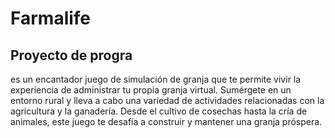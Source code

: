 # Farmalife
## Proyecto de progra
es un encantador juego de simulación de granja que te permite vivir la experiencia de administrar tu propia granja virtual. Sumérgete en un entorno rural y lleva a cabo una variedad de actividades relacionadas con la agricultura y la ganadería. Desde el cultivo de cosechas hasta la cría de animales, este juego te desafía a construir y mantener una granja próspera.
